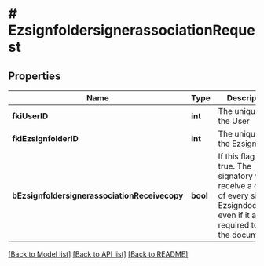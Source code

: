 # # EzsignfoldersignerassociationRequest

## Properties

Name | Type | Description | Notes
------------ | ------------- | ------------- | -------------
**fkiUserID** | **int** | The unique ID of the User | [optional]
**fkiEzsignfolderID** | **int** | The unique ID of the Ezsignfolder |
**bEzsignfoldersignerassociationReceivecopy** | **bool** | If this flag is true. The signatory will receive a copy of every signed Ezsigndocument even if it ain&#39;t required to sign the document. | [optional]

[[Back to Model list]](../../README.md#models) [[Back to API list]](../../README.md#endpoints) [[Back to README]](../../README.md)
